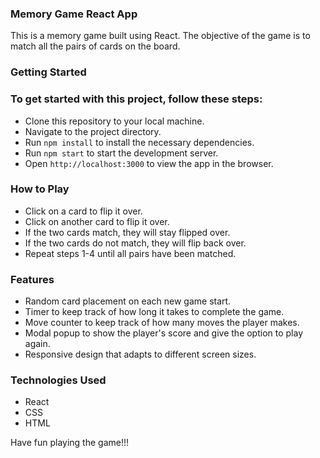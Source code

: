 ### Memory Game React App
This is a memory game built using React. The objective of the game is to match all the pairs of cards on the board.

### Getting Started
### To get started with this project, follow these steps:

* Clone this repository to your local machine.
* Navigate to the project directory.
* Run `npm install` to install the necessary dependencies.
* Run `npm start` to start the development server.
* Open `http://localhost:3000` to view the app in the browser.

### How to Play
* Click on a card to flip it over.
* Click on another card to flip it over.
* If the two cards match, they will stay flipped over.
* If the two cards do not match, they will flip back over.
* Repeat steps 1-4 until all pairs have been matched.


### Features
* Random card placement on each new game start.
* Timer to keep track of how long it takes to complete the game.
* Move counter to keep track of how many moves the player makes.
* Modal popup to show the player's score and give the option to play again.
* Responsive design that adapts to different screen sizes.

### Technologies Used
* React
* CSS
* HTML

Have fun playing the game!!!






